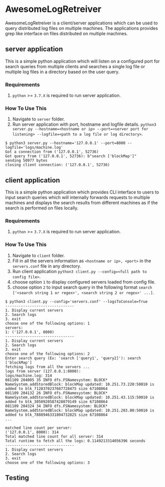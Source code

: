 # AwesomeLogRetreiver

AwesomeLogRetreiver is a client/server applications which can be used to query distributed log files on multiple machines. The applications provides grep like interface on files distributed on multiple machines.

## server application

This is a simple python application which will listen on a configured port for search queries from multiple clients and searches a single log file or multiple log files in a directory based on the user query.

### Requirements

1. `python` >= `3.7.X` is required to run server application.

### How To Use This

1. Navigate to `server` folder.
2. Run server application with port, hostname and logfile details. `python3 server.py --hostname=<hostname or ip> --port=<server port for listening> --logfile=<path to a log file or log directory>`.

```
$ python3 server.py --hostname='127.0.0.1' --port=8000 --logfile='logs/machine.log'
Got a connection from ('127.0.0.1', 52736)
Got query from ('127.0.0.1', 52736): b"search ['blockMap']"
sending 50977 bytes
closing client connection: ('127.0.0.1', 52736)
```

## client application

This is a simple python application which provides CLI interface to users to input search queries which will internally forwards requests to multiple machines and displays the search results from different machines as if the search is performed on files locally.

### Requirements

1. `python` >= `3.7.X` is required to run server application.

### How To Use This

1. Navigate to `client` folder.
2. Fill in all the servers information as `<hostname or ip>, <port>` in the `servers.conf` file in any directory.
3. Run client application `python3 client.py --config=<full path to config file>`.
4. choose option `1` to display configured servers loaded from config file.
5. choose option `2` to input search query in the following format `search ['<search string 1 or regex>', <search string 2 or regex>' ...]`.

```
$ python3 client.py --config='servers.conf' --logsToConsole=True
-------------------------------
1. Display current servers
2. Search logs
3. exit
choose one of the following options: 1
servers:
1: ('127.0.0.1', 8000)
-------------------------------
1. Display current servers
2. Search logs
3. exit
choose one of the following options: 2
Enter search query (Ex: 'search ['query1', 'query2]'): search ['blockMap']
fetching logs from all the servers ...
logs from server (127.0.0.1:8000):
logs/machine.log: 314
081109 204005 35 INFO dfs.FSNamesystem: BLOCK* NameSystem.addStoredBlock: blockMap updated: 10.251.73.220:50010 is added to blk_7128370237687728475 size 67108864
081109 204132 26 INFO dfs.FSNamesystem: BLOCK* NameSystem.addStoredBlock: blockMap updated: 10.251.43.115:50010 is added to blk_3050920587428079149 size 67108864
081109 204324 34 INFO dfs.FSNamesystem: BLOCK* NameSystem.addStoredBlock: blockMap updated: 10.251.203.80:50010 is added to blk_7888946331804732825 size 67108864
...

matched line count per server: 
('127.0.0.1', 8000): 314
Total matched line count for all server: 314
Total runtime to fetch all the logs: 0.1149213314056396 seconds
-------------------------------
1. Display current servers
2. Search logs
3. exit
choose one of the following options: 3
```

## Testing

